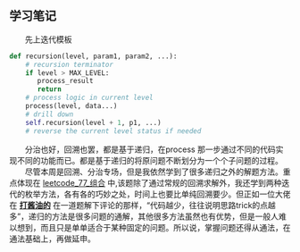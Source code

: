 ## 学习笔记
&emsp;&emsp;先上迭代模板  
``` python
def recursion(level, param1, param2, ...): 
    # recursion terminator 
    if level > MAX_LEVEL: 
	   process_result 
	   return 
    # process logic in current level 
    process(level, data...) 
    # drill down 
    self.recursion(level + 1, p1, ...) 
    # reverse the current level status if needed
```

&emsp;&emsp;分治也好，回溯也罢，都是基于递归，在process 那一步通过不同的代码实现不同的功能而已。都是基于递归的将原问题不断划分为一个个子问题的过程。  
&emsp;&emsp;尽管本周是回溯、分治专场，但是我依然学到了很多递归之外的解题方法。重点体现在 [leetcode_77_组合](https://leetcode-cn.com/problems/combinations/) 中,该题除了通过常规的回溯求解外，我还学到两种迭代的枚举方法，各有各的巧妙之处，时间上也要比单纯回溯要少。但正如一位大佬在 [**打酱油的**](https://leetcode-cn.com/u/wang-yan-19/) 在一道题解下评论的那样，“代码越少，往往说明思路trick的点越多”，递归的方法是很多问题的通解，其他很多方法虽然也有优势，但是一般人难以想到，而且只是单单适合于某种固定的问题。所以说，掌握问题还得从通法，在通法基础上，再做延申。